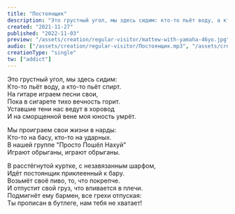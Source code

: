 ```yaml
---
title: "Постоянщик"
description: "Это грустный угол, мы здесь сидим: кто-то пьёт воду, а кто-то пьёт спирт. На гитаре играем песни свои, пока в сигарете тихо вечность горит. Уставшие тени нас ведут в хоровод и на сморщенной вене моя юность умрёт."
created: "2021-11-27"
published: "2022-11-03"
preview: "/assets/creation/regular-visitor/mattew-with-yamaha-46yo.jpg"
audio: ["/assets/creation/regular-visitor/Постоянщик.mp3", "/assets/creation/regular-visitor/Постоянщик.wav"]
creationType: "single"
tw: ["addict"]
---
```

Это грустный угол, мы здесь сидим:  
Кто-то пьёт воду, а кто-то пьёт спирт.   
На гитаре играем песни свои,  
Пока в сигарете тихо вечность горит.  
Уставшие тени нас ведут в хоровод  
И на сморщенной вене моя юность умрёт.  

Мы проиграем свои жизни в нарды:  
Кто-то на басу, кто-то на ударных.  
В нашей группе "Просто Пошёл Нахуй"  
Играют обрыганы, играют обрыганы.  

В расстёгнутой куртке, с незавязанным шарфом,  
Идёт постоянщик приклеенный к бару.  
Возьмёт своё пиво, то, что покрепче.  
И отпустит свой груз, что впивается в плечи.  
Подмигнёт ему бармен, все грехи отпуская:  
Ты прописан в бутлеге, нам тебя не хватает!  

